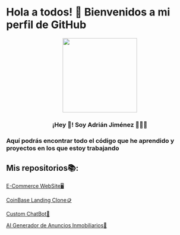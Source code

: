 # Hola a todos! 👋 Bienvenidos a mi perfil de GitHub

<p align="center" width="300">
   <img align="center" width="200" src="https://drive.google.com/uc?id=18mOEoceJ8GJ8uSrEp1aotcQuo3OlV43s" />
   <h3 align="center">¡Hey 👋! Soy Adrián Jiménez 👨🏻‍💻</h3>
</p>

### Aquí podrás encontrar todo el código que he aprendido y proyectos en los que estoy trabajando

## Mis repositorios📚:

[E-Commerce WebSite🖥️](https://github.com/AdrianJimenezNieto/SuministrosInformaticos)

[CoinBase Landing Clone🪙](https://github.com/AdrianJimenezNieto/CoinbaseClone)

[Custom ChatBot🤖](https://github.com/AdrianJimenezNieto/chatbot)

[AI Generador de Anuncios Inmobiliarios🏢](https://github.com/AdrianJimenezNieto/generador-anuncios-inmobiliarias)
